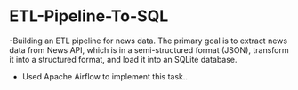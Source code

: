 # ETL-Pipeline-To-SQL
-Building an ETL pipeline for news data. The primary goal is to extract news data from News API, which is in a semi-structured format (JSON), transform it into a structured format, and load it into an SQLite database. 
- Used Apache Airflow to implement this task..
